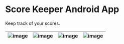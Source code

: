 # Score Keeper Android App

Keep track of your scores.

|![image](https://github.com/lsrprntr/Five-Crowns-Score-Keeper/assets/39038103/65bc5fc7-ea6f-4856-b68e-dfdd076f2d1c)|![image](https://github.com/lsrprntr/Five-Crowns-Score-Keeper/assets/39038103/76d54ccf-bced-487e-9298-dfece4e82b1f)|![image](https://github.com/lsrprntr/Five-Crowns-Score-Keeper/assets/39038103/9635e968-07ff-448a-b245-281606919513)|![image](https://github.com/lsrprntr/Five-Crowns-Score-Keeper/assets/39038103/bb71af0f-7656-44ce-8350-3b0c8663c16e)|
|---|---|---|---|
